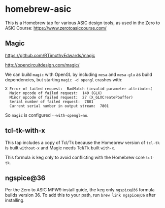 # homebrew-asic

This is a Homebrew tap for various ASIC design tools, as used in the Zero to ASIC Course: https://www.zerotoasiccourse.com/

## Magic
https://github.com/RTimothyEdwards/magic

http://opencircuitdesign.com/magic/

We can build `magic`  with OpenGL by including `mesa` and `mesa-glu` as  build dependencies, but starting `magic -d opengl` crashes with:
```
X Error of failed request:  BadMatch (invalid parameter attributes)
  Major opcode of failed request:  149 (GLX)
  Minor opcode of failed request:  27 (X_GLXCreatePbuffer)
  Serial number of failed request:  7801
  Current serial number in output stream:  7801
```
So `magic` is configured `--with-opengl=no`.

## tcl-tk-with-x
This tap includes a copy of Tcl/Tk because the Homebrew version of `tcl-tk` is built `without-x` and Magic needs Tcl/Tk built `with-x`.

This formula is keg only to avoid conflicting with the Homebrew core `tcl-tk`.

## ngspice@36
Per the Zero to ASIC MPW9 install guide, the keg only `ngspice@36` formula builds version 36. To add this to your path, run `brew link ngspice@36` after installing.
